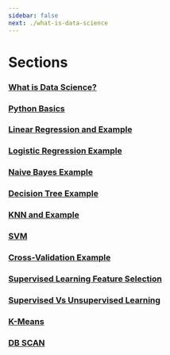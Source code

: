 ```yaml
---
sidebar: false
next: ./what-is-data-science
---
```

# Sections
### [What is Data Science?](/sections/what-is-data-science)
### [Python Basics](/sections/python-basics)
### [Linear Regression and Example](/sections/linear-regression)
### [Logistic Regression Example](/sections/logistic-regression)
### [Naive Bayes Example](/sections/naive-bayes)
### [Decision Tree Example](/sections/decision-tree)
### [KNN and Example](/sections/knn)
### [SVM](/sections/svm)
### [Cross-Validation Example](/sections/cross-validation)
### [Supervised Learning Feature Selection](/sections/supervised-feature-selection)
### [Supervised Vs Unsupervised Learning](/sections/supervised-vs-unsupervised)
### [K-Means](/sections/kmeans)
### [DB SCAN](/sections/dbscan)
